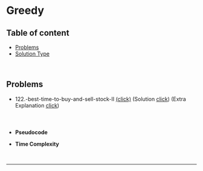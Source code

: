 <!--알고리즘 정리-->
# Greedy
## Table of content
* [Problems](#problems)
* [Solution Type](#solution-type) 

<br>

## Problems 
<!-- 
문제(필수), 해결(필수), 추가 설명(선택)으로 기입
링크를 걸어 빠르게 파일 혹은 페이지에 접근할 수 있음 -->
* 122.-best-time-to-buy-and-sell-stock-II [(click)](https://leetcode.com/problems/best-time-to-buy-and-sell-stock-ii/) (Solution [click](.//122.-best-time-to-buy-and-sell-stock-II/122.-best-time-to-buy-and-sell-stock-II.py)) (Extra Explanation [click](122.-best-time-to-buy-and-sell-stock-II/extra-explanning.md))

<br>

### 
* **Pseudocode**

* **Time Complexity**
    
<br>
<hr>

